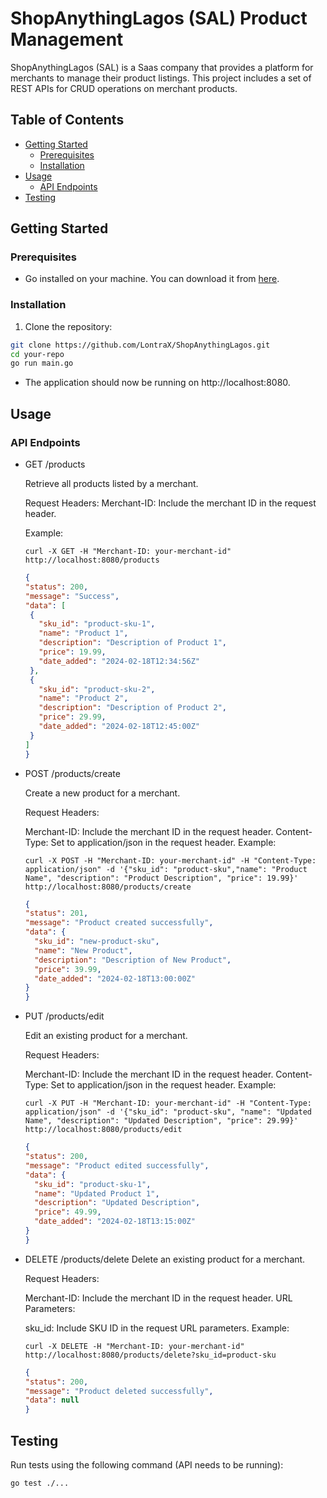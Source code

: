 # ShopAnythingLagos (SAL) Product Management

ShopAnythingLagos (SAL) is a Saas company that provides a platform for merchants to manage their product listings. This project includes a set of REST APIs for CRUD operations on merchant products.

## Table of Contents

- [Getting Started](#getting-started)
  - [Prerequisites](#prerequisites)
  - [Installation](#installation)
- [Usage](#usage)
  - [API Endpoints](#api-endpoints)
- [Testing](#testing)

## Getting Started

### Prerequisites

- Go installed on your machine. You can download it from [here](https://golang.org/dl/).

### Installation

1. Clone the repository:

```bash
git clone https://github.com/LontraX/ShopAnythingLagos.git
cd your-repo
go run main.go
```
- The application should now be running on http://localhost:8080.


## Usage
### API Endpoints

- GET /products

  Retrieve all products listed by a merchant.
  
  Request Headers:
  Merchant-ID: Include the merchant ID in the request header.
  
  Example:
  ```
  curl -X GET -H "Merchant-ID: your-merchant-id" http://localhost:8080/products
  ```
   ``` json
  {
  "status": 200,
  "message": "Success",
  "data": [
    {
      "sku_id": "product-sku-1",
      "name": "Product 1",
      "description": "Description of Product 1",
      "price": 19.99,
      "date_added": "2024-02-18T12:34:56Z"
    },
    {
      "sku_id": "product-sku-2",
      "name": "Product 2",
      "description": "Description of Product 2",
      "price": 29.99,
      "date_added": "2024-02-18T12:45:00Z"
    }
  ]
  }
  ```

- POST /products/create

  Create a new product for a merchant.
  
  Request Headers:

  Merchant-ID: Include the merchant ID in the request header.
  Content-Type: Set to application/json in the request header.
  Example:
  ```
  curl -X POST -H "Merchant-ID: your-merchant-id" -H "Content-Type: application/json" -d '{"sku_id": "product-sku","name": "Product Name", "description": "Product Description", "price": 19.99}' http://localhost:8080/products/create
  ```

  ``` json
  {
  "status": 201,
  "message": "Product created successfully",
  "data": {
    "sku_id": "new-product-sku",
    "name": "New Product",
    "description": "Description of New Product",
    "price": 39.99,
    "date_added": "2024-02-18T13:00:00Z"
  }
  }

  ```

 


- PUT /products/edit

  Edit an existing product for a merchant.
  
  Request Headers:

  Merchant-ID: Include the merchant ID in the request header.
  Content-Type: Set to application/json in the request header.
  Example:
  ```
  curl -X PUT -H "Merchant-ID: your-merchant-id" -H "Content-Type: application/json" -d '{"sku_id": "product-sku", "name": "Updated Name", "description": "Updated Description", "price": 29.99}'         http://localhost:8080/products/edit
  ```

  ```json
  {
  "status": 200,
  "message": "Product edited successfully",
  "data": {
    "sku_id": "product-sku-1",
    "name": "Updated Product 1",
    "description": "Updated Description",
    "price": 49.99,
    "date_added": "2024-02-18T13:15:00Z"
  }
  }

  ```
- DELETE /products/delete
  Delete an existing product for a merchant.

  Request Headers:

  Merchant-ID: Include the merchant ID in the request header.
  URL Parameters:

  sku_id: Include SKU ID in the request URL parameters.
  Example:
  ```
  curl -X DELETE -H "Merchant-ID: your-merchant-id" http://localhost:8080/products/delete?sku_id=product-sku
  ```

  ```json
  {
  "status": 200,
  "message": "Product deleted successfully",
  "data": null
  }
  ```

## Testing
Run tests using the following command (API needs to be running):
```
go test ./...
```





